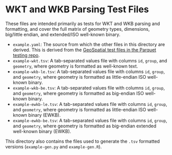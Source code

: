<!--
 Licensed to the Apache Software Foundation (ASF) under one
 or more contributor license agreements.  See the NOTICE file
 distributed with this work for additional information
 regarding copyright ownership.  The ASF licenses this file
 to you under the Apache License, Version 2.0 (the
 "License"); you may not use this file except in compliance
 with the License.  You may obtain a copy of the License at

   http://www.apache.org/licenses/LICENSE-2.0

 Unless required by applicable law or agreed to in writing,
 software distributed under the License is distributed on an
 "AS IS" BASIS, WITHOUT WARRANTIES OR CONDITIONS OF ANY
 KIND, either express or implied.  See the License for the
 specific language governing permissions and limitations
 under the License.
 -->

# WKT and WKB Parsing Test Files

These files are intended primarily as tests for WKT and WKB parsing
and formatting, and cover the full matrix of geometry types, dimensions,
big/little endian, and extended/ISO well-known binary.

- `example.yaml`: The source from which the other files in this directory are derived. This is derived from the [GeoSpatial test files in the Parquet testing repo](https://github.com/apache/parquet-testing/tree/master/data/geospatial).
- `example-wkt.tsv`: A tab-separated values file with columns `id`, `group`, and `geometry`, where geometry is formatted as well-known text.
- `example-wkb-le.tsv`: A tab-separated values file with columns `id`, `group`, and `geometry`, where geometry is formatted as little-endian ISO well-known binary.
- `example-wkb-be.tsv`: A tab-separated values file with columns `id`, `group`, and `geometry`, where geometry is formatted as big-endian ISO well-known binary.
- `example-ewkb-le.tsv`: A tab-separated values file with columns `id`, `group`, and `geometry`, where geometry is formatted as little-endian ISO well-known binary (EWKB).
- `example-ewkb-be.tsv`: A tab-separated values file with columns `id`, `group`, and `geometry`, where geometry is formatted as big-endian extended well-known binary (EWKB).

This directory also contains the files used to generate the `.tsv` formatted versions (`example-gen.py` and `example-gen.R`).

